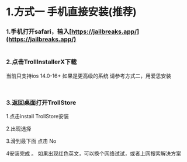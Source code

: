 # 1.方式一 手机直接安装(推荐)



### 1.手机打开safari，输入[https://jailbreaks.app/](https://jailbreaks.app/)



<figure><img src="../.gitbook/assets/b6afd4f5655100de2c92d0f4258292aa.png" alt=""><figcaption></figcaption></figure>



### 2.点击TrollInstallerX下载

当前只支持ios 14.0-16+  如果是更高级的系统 请参考方式二，用爱思安装

<div>

<figure><img src="../.gitbook/assets/b6afd4f5655100de2c92d0f4258292aa (1).png" alt=""><figcaption></figcaption></figure>

 

<figure><img src="../.gitbook/assets/85983ee7a9b325d5d17b44e5449b5e03.png" alt=""><figcaption></figcaption></figure>

</div>

### 3.返回桌面打开TrollStore

1.点击install TrollStore安装

2.出现选择

3.滑到最下面 点击 No&#x20;

4安装完成 。 如果出现红色英文，可以换个网络试试，或者上网搜索解决方案



<div>

<figure><img src="../.gitbook/assets/2024_09_17_04_50_IMG_0011.PNG" alt=""><figcaption></figcaption></figure>

 

<figure><img src="../.gitbook/assets/2024_09_17_04_51_IMG_0012.PNG" alt=""><figcaption></figcaption></figure>

 

<figure><img src="../.gitbook/assets/2024_09_17_04_51_IMG_0013.PNG" alt=""><figcaption></figcaption></figure>

 

<figure><img src="../.gitbook/assets/2024_09_17_04_51_IMG_0014.PNG" alt=""><figcaption></figcaption></figure>

</div>



